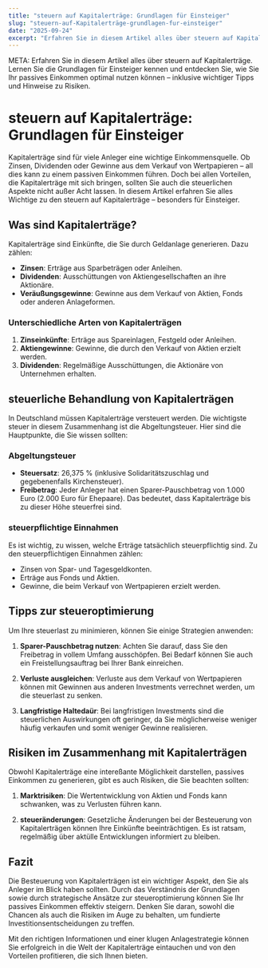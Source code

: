 ```yaml
---
title: "steuern auf Kapitalerträge: Grundlagen für Einsteiger"
slug: "steuern-auf-Kapitalerträge-grundlagen-fur-einsteiger"
date: "2025-09-24"
excerpt: "Erfahren Sie in diesem Artikel alles über steuern auf Kapitalerträge. Lernen Sie die Grundlagen für Einsteiger kennen und entdecken Sie, wie Sie Ihr passives Einkommen optimal nutzen können – inklusive wichtiger Tipps und Hinweise zu Risiken."
---
```


META: Erfahren Sie in diesem Artikel alles über steuern auf Kapitalerträge. Lernen Sie die Grundlagen für Einsteiger kennen und entdecken Sie, wie Sie Ihr passives Einkommen optimal nutzen können – inklusive wichtiger Tipps und Hinweise zu Risiken.

# steuern auf Kapitalerträge: Grundlagen für Einsteiger

Kapitalerträge sind für viele Anleger eine wichtige Einkommensquelle. Ob Zinsen, Dividenden oder Gewinne aus dem Verkauf von Wertpapieren – all dies kann zu einem passiven Einkommen führen. Doch bei allen Vorteilen, die Kapitalerträge mit sich bringen, sollten Sie auch die steuerlichen Aspekte nicht außer Acht lassen. In diesem Artikel erfahren Sie alles Wichtige zu den steuern auf Kapitalerträge – besonders für Einsteiger.

## Was sind Kapitalerträge?

Kapitalerträge sind Einkünfte, die Sie durch Geldanlage generieren. Dazu zählen:

- **Zinsen**: Erträge aus Sparbeträgen oder Anleihen.
- **Dividenden**: Ausschüttungen von Aktiengesellschaften an ihre Aktionäre.
- **Veräußungsgewinne**: Gewinne aus dem Verkauf von Aktien, Fonds oder anderen Anlageformen.

### Unterschiedliche Arten von Kapitalerträgen

1. **Zinseinkünfte**: Erträge aus Spareinlagen, Festgeld oder Anleihen.
2. **Aktiengewinne**: Gewinne, die durch den Verkauf von Aktien erzielt werden.
3. **Dividenden**: Regelmäßige Ausschüttungen, die Aktionäre von Unternehmen erhalten.

## steuerliche Behandlung von Kapitalerträgen

In Deutschland müssen Kapitalerträge versteuert werden. Die wichtigste steuer in diesem Zusammenhang ist die Abgeltungsteuer. Hier sind die Hauptpunkte, die Sie wissen sollten:

### Abgeltungsteuer

- **Steuersatz**: 26,375 % (inklusive Solidaritätszuschlag und gegebenenfalls Kirchensteuer).
- **Freibetrag**: Jeder Anleger hat einen Sparer-Pauschbetrag von 1.000 Euro (2.000 Euro für Ehepaare). Das bedeutet, dass Kapitalerträge bis zu dieser Höhe steuerfrei sind.

### steuerpflichtige Einnahmen

Es ist wichtig, zu wissen, welche Erträge tatsächlich steuerpflichtig sind. Zu den steuerpflichtigen Einnahmen zählen:

- Zinsen von Spar- und Tagesgeldkonten.
- Erträge aus Fonds und Aktien.
- Gewinne, die beim Verkauf von Wertpapieren erzielt werden.

## Tipps zur steueroptimierung

Um Ihre steuerlast zu minimieren, können Sie einige Strategien anwenden:

1. **Sparer-Pauschbetrag nutzen**: Achten Sie darauf, dass Sie den Freibetrag in vollem Umfang ausschöpfen. Bei Bedarf können Sie auch ein Freistellungsauftrag bei Ihrer Bank einreichen.
  
2. **Verluste ausgleichen**: Verluste aus dem Verkauf von Wertpapieren können mit Gewinnen aus anderen Investments verrechnet werden, um die steuerlast zu senken.

3. **Langfristige Haltedaür**: Bei langfristigen Investments sind die steuerlichen Auswirkungen oft geringer, da Sie möglicherweise weniger häufig verkaufen und somit weniger Gewinne realisieren.

## Risiken im Zusammenhang mit Kapitalerträgen

Obwohl Kapitalerträge eine intereßante Möglichkeit darstellen, passives Einkommen zu generieren, gibt es auch Risiken, die Sie beachten sollten:

1. **Marktrisiken**: Die Wertentwicklung von Aktien und Fonds kann schwanken, was zu Verlusten führen kann.
  
2. **steueränderungen**: Gesetzliche Änderungen bei der Besteuerung von Kapitalerträgen können Ihre Einkünfte beeinträchtigen. Es ist ratsam, regelmäßig über aktülle Entwicklungen informiert zu bleiben.

## Fazit

Die Besteuerung von Kapitalerträgen ist ein wichtiger Aspekt, den Sie als Anleger im Blick haben sollten. Durch das Verständnis der Grundlagen sowie durch strategische Ansätze zur steueroptimierung können Sie Ihr passives Einkommen effektiv steigern. Denken Sie daran, sowohl die Chancen als auch die Risiken im Auge zu behalten, um fundierte Investitionsentscheidungen zu treffen. 

Mit den richtigen Informationen und einer klugen Anlagestrategie können Sie erfolgreich in die Welt der Kapitalerträge eintauchen und von den Vorteilen profitieren, die sich Ihnen bieten.
